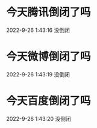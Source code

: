 # 今天腾讯倒闭了吗

2022-9-26 1:43:16 没倒闭

# 今天微博倒闭了吗

2022-9-26 1:43:19 没倒闭

# 今天百度倒闭了吗

2022-9-26 1:43:20 没倒闭


